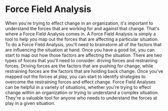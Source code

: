 

# Force Field Analysis

When you're trying to effect change in an organization, it's important to understand the forces that are working for and against that change. That's where a Force Field Analysis comes in. A Force Field Analysis is simply a tool to help you map out the forces that are affecting a particular situation. To do a Force Field Analysis, you'll need to brainstorm all of the factors that are influencing the situation at hand. Once you have a good list, you can start to map out how those factors are affecting the situation. There are two types of forces that you'll need to consider: driving forces and restraining forces. Driving forces are the factors that are pushing for change, while restraining forces are the factors that are holding back change. Once you've mapped out the forces at play, you can start to identify strategies to overcome the restraining forces and effect change. Force Field Analyses can be helpful in a variety of situations, whether you're trying to effect change within an organization or trying to understand a complex situation. They're a valuable tool for anyone who needs to understand the forces at play in a given situation.

